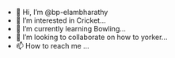 - 👋 Hi, I’m @bp-elambharathy
- 👀 I’m interested in Cricket...
- 🌱 I’m currently learning Bowling...
- 💞️ I’m looking to collaborate on how to yorker...
- 📫 How to reach me ...

<!---
bp-elambharathy/bp-elambharathy is a ✨ special ✨ repository because its `README.md` (this file) appears on your GitHub profile.
You can click the Preview link to take a look at your changes.
--->
